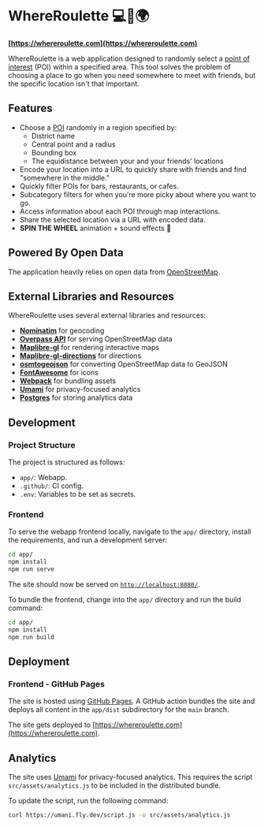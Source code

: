# WhereRoulette 💻🎰🌍

**[https://whereroulette.com](https://whereroulette.com)**

<!-- ![Screenshot](app/src/assets/screenshot.png) -->

WhereRoulette is a web application designed to randomly select a [point of interest](https://wiki.openstreetmap.org/wiki/Points_of_interest) (POI) within a specified area. This tool solves the problem of choosing a place to go when you need somewhere to meet with friends, but the specific location isn't that important.

## Features

- Choose a [POI](https://wiki.openstreetmap.org/wiki/Points_of_interest) randomly in a region specified by:
  - District name
  - Central point and a radius
  - Bounding box
  - The equidistance between your and your friends' locations
- Encode your location into a URL to quickly share with friends and find "somewhere in the middle."
- Quickly filter POIs for bars, restaurants, or cafes.
- Subcategory filters for when you're more picky about where you want to go.
- Access information about each POI through map interactions.
- Share the selected location via a URL with encoded data.
- **SPIN THE WHEEL** animation + sound effects 🎰

## Powered By Open Data

The application heavily relies on open data from [OpenStreetMap](https://www.openstreetmap.org/about).

## External Libraries and Resources

WhereRoulette uses several external libraries and resources:

- **[Nominatim](https://nominatim.openstreetmap.org/ui/about.html)** for geocoding
- **[Overpass API](https://wiki.openstreetmap.org/wiki/Overpass_API)** for serving OpenStreetMap data
- **[Maplibre-gl](https://maplibre.org/)** for rendering interactive maps
- **[Maplibre-gl-directions](https://maplibre.org/maplibre-gl-directions)** for directions
- **[osmtogeojson](https://github.com/tyrasd/osmtogeojson)** for converting OpenStreetMap data to GeoJSON
- **[FontAwesome](https://fontawesome.com/)** for icons
- **[Webpack](https://webpack.js.org/)** for bundling assets
- **[Umami](https://umami.is/)** for privacy-focused analytics
- **[Postgres](https://www.postgresql.org/)** for storing analytics data

## Development

### Project Structure

The project is structured as follows:

- `app/`: Webapp.
- `.github/`: CI config.
- `.env`: Variables to be set as secrets.

### Frontend

To serve the webapp frontend locally, navigate to the `app/` directory, install the requirements, and run a development server:

```bash
cd app/
npm install
npm run serve
```

The site should now be served on [`http://localhost:8080/`](http://localhost:8080/).

To bundle the frontend, change into the `app/` directory and run the build command:

```bash
cd app/
npm install
npm run build
```

## Deployment

### Frontend - GitHub Pages

The site is hosted using [GitHub Pages](https://pages.github.com/). A GitHub action bundles the site and deploys all content in the `app/dist` subdirectory for the `main` branch.

The site gets deployed to [https://whereroulette.com](https://whereroulette.com).


## Analytics

The site uses [Umami](https://umami.is/) for privacy-focused analytics. This requires the script `src/assets/analytics.js` to be included in the distributed bundle.

To update the script, run the following command:

```bash
curl https://umani.fly.dev/script.js -o src/assets/analytics.js
```

